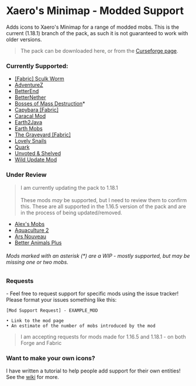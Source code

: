 # Xaero's Minimap - Modded Support

Adds icons to Xaero's Minimap for a range of modded mobs. This is the current (1.18.1) branch of the pack, as such it is not guaranteed to work with older versions.

> The pack can be downloaded here, or from the [Curseforge page](https://www.curseforge.com/minecraft/texture-packs/xaeros-minimap-modded-support).

### Currently Supported:

- [[Fabric] Sculk Worm](https://www.curseforge.com/minecraft/mc-mods/fabric-sculk-worm)
- [AdventureZ](https://www.curseforge.com/minecraft/mc-mods/adventurez)
- [BetterEnd](https://www.curseforge.com/minecraft/mc-mods/betterend)
- [BetterNether](https://www.curseforge.com/minecraft/mc-mods/betternether)
- [Bosses of Mass Destruction](https://www.curseforge.com/minecraft/mc-mods/bosses-of-mass-destruction)*
- [Capybara [Fabric]](https://www.curseforge.com/minecraft/mc-mods/capybara-fabric)
- [Caracal Mod](https://www.curseforge.com/minecraft/mc-mods/caracal-mod)
- [Earth2Java](https://www.curseforge.com/minecraft/mc-mods/earth2java-fabric)
- [Earth Mobs](https://www.curseforge.com/minecraft/mc-mods/earth-mobs)
- [The Graveyard [Fabric]](https://www.curseforge.com/minecraft/mc-mods/the-graveyard-fabric)
- [Lovely Snails](https://www.curseforge.com/minecraft/mc-mods/lovely-snails)
- [Quark](https://www.curseforge.com/minecraft/mc-mods/quark)
- [Unvoted & Shelved](https://www.curseforge.com/minecraft/mc-mods/unvoted-shelved)
- [Wild Update Mod](https://www.curseforge.com/minecraft/mc-mods/the-wild-mod)

### Under Review

> I am currently updating the pack to 1.18.1 <br/><br/> These mods _may_ be supported, but I need to review them to confirm this. These are all supported in the 1.16.5 version of the pack and are in the process of being updated/removed.

- [Alex's Mobs](https://www.curseforge.com/minecraft/mc-mods/alexs-mobs)
- [Aquaculture 2](https://www.curseforge.com/minecraft/mc-mods/aquaculture)
- [Ars Nouveau](https://www.curseforge.com/minecraft/mc-mods/ars-nouveau)
- [Better Animals Plus](https://www.curseforge.com/minecraft/mc-mods/betteranimalsplus)

###### Mods marked with an asterisk (\*) are a WIP - mostly supported, but may be missing one or two mobs.

### Requests

\- Feel free to request support for specific mods using the issue tracker! Please format your issues something like this:

```
[Mod Support Request] - EXAMPLE_MOD

• Link to the mod page
• An estimate of the number of mobs introduced by the mod
```
> I am accepting requests for mods made for 1.16.5 and 1.18.1 - on both Forge and Fabric

### Want to make your own icons?

I have written a tutorial to help people add support for their own entities!
See the [wiki](https://github.com/babybluetit/Xaeros-Minimap-Modded-Support/wiki) for more.
